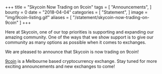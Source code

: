 +++
title = "Skycoin Now Trading on 9coin"
tags = [ "Announcements", ]
bounty = 0
date = "2018-04-04"
categories = [ "Statement", ]
image = "img/9coin-listing.gif"
aliases = [
	"/statement/skycoin-now-trading-on-9coin"
]
+++

Here at Skycoin, one of our top priorities is supporting and expanding our amazing community.
One of the ways that we show support is to give our community as many options as possible when it comes to exchanges.

We are pleased to announce that Skycoin is now trading on 9coin!

[9coin](https://www.9coin.com/coin/60.html) is a Melbourne based cryptocurrency exchange.
Stay tuned for more exciting announcements and new exchanges to come!
